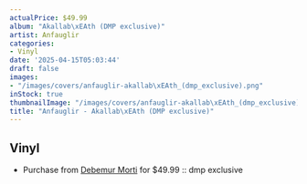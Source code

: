 ```yaml
---
actualPrice: $49.99
album: "Akallab\xEAth (DMP exclusive)"
artist: Anfauglir
categories:
- Vinyl
date: '2025-04-15T05:03:44'
draft: false
images:
- "/images/covers/anfauglir-akallab\xEAth_(dmp_exclusive).png"
inStock: true
thumbnailImage: "/images/covers/anfauglir-akallab\xEAth_(dmp_exclusive)-thumb.png"
title: "Anfauglir - Akallab\xEAth (DMP exclusive)"
---
```


## Vinyl
* Purchase from [Debemur Morti](https://debemurmorti.aisamerch.com/item/158393) for $49.99 :: dmp exclusive
